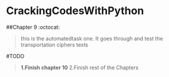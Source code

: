 # CrackingCodesWithPython
##Chapter 9 :octocat: 

>this is the automatedtask one. It goes through and test the transportation ciphers texts

#TODO
> **1.Finish chapter 10**
> 2.Finish rest of the Chapters

